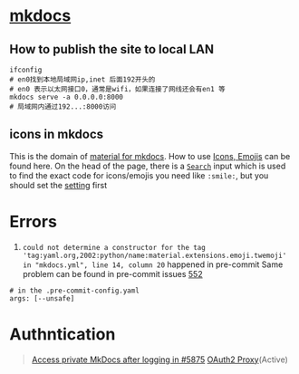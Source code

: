 # [mkdocs](https://www.mkdocs.org/user-guide/writing-your-docs/)
## How to publish the site to local LAN 
```shell 
ifconfig 
# en0找到本地局域网ip,inet 后面192开头的
# en0 表示以太网接口0，通常是wifi，如果连接了网线还会有en1 等
mkdocs serve -a 0.0.0.0:8000 
# 局域网内通过192...:8000访问
```
## icons in mkdocs
This is the domain of [material for mkdocs](https://squidfunk.github.io/mkdocs-material/getting-started/).
How to use [Icons, Emojis](https://squidfunk.github.io/mkdocs-material/reference/icons-emojis/#with-colors-docsstylesheetsextracss) can be found here. On the head of the page, there is a [`Search`](https://squidfunk.github.io/mkdocs-material/reference/icons-emojis/#search) input which is used to find the exact code for icons/emojis you need like `:smile:`, but you should set the [setting](https://squidfunk.github.io/mkdocs-material/reference/icons-emojis/#configuration) first
# Errors
1. `could not determine a constructor for the tag 'tag:yaml.org,2002:python/name:material.extensions.emoji.twemoji'
  in "mkdocs.yml", line 14, column 20` happened in pre-commit
Same problem can be found in pre-commit issues [552](https://github.com/pre-commit/pre-commit-hooks/issues/552)
```
# in the .pre-commit-config.yaml
args: [--unsafe]
```
# Authntication
> [Access private MkDocs after logging in #5875](https://github.com/squidfunk/mkdocs-material/discussions/5875)  [OAuth2 Proxy](https://github.com/meadapt/login-static-site)(Active)
